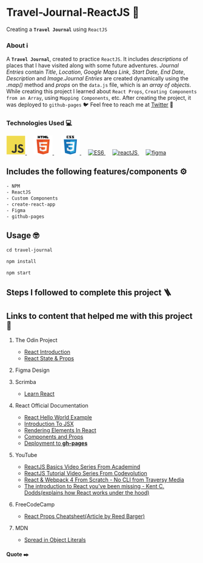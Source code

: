 # Travel-Journal-ReactJS 🗾
Creating a **`Travel Journal`** using `ReactJS`



<!-- ## [Live Preview](https://hmjatt.github.io/Travel-Journal-ReactJS/) -->

<!-- ![This is an image]()
![This is an image]() -->

### About ℹ️

A **`Travel Journal`**, created to practice `ReactJS`. It includes *descriptions* of places that I have visited along with some future adventures. *Journal Entries* contain *Title*, *Location*, *Google Maps Link*, *Start Date*, *End Date*, *Description* and *Image*.*Journal Entries* are created dynamically using the *.map()* method and *props* on the `data.js` file, which is an _array of objects_. While creating this project I learned about `React Props`, `Creating Components from an Array`, using `Mapping Components`, etc. After creating the project, it was deployed to `github-pages` :bird: Feel free to reach me at [Twitter](https://twitter.com/hmjatt/) :ocean:

### Technologies Used 💻

<a href="https://developer.mozilla.org/en-US/docs/Web/JavaScript" target="_blank" rel="noreferrer"> <img src="https://raw.githubusercontent.com/devicons/devicon/master/icons/javascript/javascript-original.svg" alt="javascript" width="50" height="50"/> </a> &emsp; <a href="https://www.w3.org/html/" target="_blank" rel="noreferrer"> <img src="https://raw.githubusercontent.com/devicons/devicon/master/icons/html5/html5-original-wordmark.svg" alt="html5" width="50" height="50"/> </a> &emsp; <a href="https://www.w3schools.com/css/" target="_blank" rel="noreferrer"> <img src="https://raw.githubusercontent.com/devicons/devicon/master/icons/css3/css3-original-wordmark.svg" alt="css3" width="50" height="50"/> </a> &emsp; <a href="https://www.w3schools.com/js/js_es6.asp" target="_blank" rel="noreferrer"> <img src="https://camo.githubusercontent.com/792f7fce1ff8bfac6d0524a21b69161cdc6080a3c4e39979f21d5f8489d6fdd3/68747470733a2f2f692e626c6f67732e65732f3534356366382f6573362d6c6f676f2f6f726967696e616c2e706e67" alt="ES6" width="50" height="50"/> </a> &emsp; <a href="https://reactjs.org/" target="_blank" rel="noreferrer"> <img src="https://upload.wikimedia.org/wikipedia/commons/a/a7/React-icon.svg" alt="reactJS" width="50" height="50"/> </a> &emsp; <a href="https://www.figma.com/" target="_blank" rel="noreferrer"> <img src="https://upload.wikimedia.org/wikipedia/commons/a/ad/Figma-1-logo.png" alt="figma" width="70" height="50"/> </a>

## Includes the following features/components ⚙️

    - NPM
    - ReactJS
    - Custom Components
    - create-react-app
    - Figma
    - github-pages

## Usage 🤓

```
cd travel-journal

```

```
npm install

```

```
npm start

```

## Steps I followed to complete this project 🪜
<!-- 
1. ### Initialize Project 🎍

    - [x] Initailize the project using `npx create-react-app digital-business-card` which will create a complete **React App** pre-configured and pre-installed with all the dependencies.
    - [x] Import **`Poppins`** font from google fonts.

2. ### Organize components 🗄️

    - [x] Create a `components` folder inside `src` directory.
    - [x] Create **custom components** inside `components` folder.
    - [x] Create an `images` folder inside `src` directory and move images/logos inside it.

3. ### Clean directory🧹

    - [x] Delete **unnecessary** files from directory and format code with `Prettier`.

4. ### Navbar Component 🧩

    - [x] Create **`Navbar`** component and basic JSX elements for it.
    - [x] Add appropriate `className`s to elements in `Navbar` component.
    - [x] Add `airbnb.svg` image to `Navbar` component.
    - [x] Import **Navbar** component inside `App` component.
    - [x] Style `Navbar` component.

6. ### Card Component 🧩

    - [x] Create **`Card`** component and basic JSX elements for it.
    - [x] Add appropriate `className`s to elements in `Card` component.
    - [x] Add `photo-grid.png` image to `Card` component.
    - [x] Import **`Card`** component inside `App` component.
    - [x] Add basic style to `Card` component.

7. ### Footer Component 🧩

    - [x] Create **`Footer`** component and basic JSX elements for it.
    - [x] Import **Footer** component inside `App` component.
    - [x] Style `Card` component.

8. ### Pass Props To Card Component🎴

    - [x] Hardcode the _props_ for **`Card`** component and pass _props_ to **`Card`**.

9. ### Map Experiences Data Into Components 🗺️

    - [x] Create a file called `data.js`, which contains an _array of objects_. It reperesents the data that will be used inside **`Card`** component.
    - [x] Import _images_ for **`Card`** component.
    - [x] Use _.map_ to iterate over _array of objects_ inside `data.js` to create **`Card`** components.
    - [x] When we _.map_ over _array of objects_ in **`App`** component, Add _key prop 🗝️ (`key={item.id}`)_ when passing _props_ to **`Card`** components. This will get rid of this warning :

    ```
    ⚠️ react_devtools_backend.js:4026 Warning: Each child in a list should have a unique "key" prop.
    Check the render method of `App`. See https://reactjs.org/link/warning-keys for more information.
    at Card (http://localhost:3000/main.5c1f9e47e1f13a06e783.hot-update.js:27:18)
    at App

    ```

10. ### Make App Responsive 🎨

    - [x] Add _flexbox_ style to `Card` component.
    - [x] App is responsive upto this point. :smiley:

11. ### Sold Out/Location Badge 〰️

    - [x] Add a `Sold Out` badge element for **`Card`** component and style it.
    - [x] Use _condititonal rendering_ in **`Card`** component to render `SOLD OUT` badge only if `openSpots: 0` and if `location: "Online"` render `ONLINE` instead. Comapare against _keys_ inside _array of objects_ in `data.js`.

12. ### Pass object as props(Option #1) 📟

    - [x] Pass entire object when we _.map_ over _array of objects_ in **`App`** component using _item_ as _key_ and _array of objects_ as its _value_.
    - [x] Access the object that is passed as prop in **`Card`** component, where _item_ is _key_ and _array of objects_ are its _values_.

13. ### Spread object as props(Option #2) 📼

    - [x] We can make use of `{...item}` [Spread in Object Literals](https://developer.mozilla.org/en-US/docs/Web/JavaScript/Reference/Operators/Spread_syntax#spread_in_object_literals), which takes properties of our _object_ and create a separate prop for each _key_ in _object_. _Value_ of _props_ can be accessed using `props.key` syntax, where _key_ is an actual _key_ in `data.js`. This is an alternate to instead of creating our own _prop_ called _item_ to which we pass our entire _object_, **`Pass object as props(Option #1)`** is used in this project.

14. ### Prepare for Deployment 🪢

    - [x] Add More than 3 items inside **`Card`** component by updating `data.js`.
    - [x] Delete **unnecessary** files from directory and format code with `Prettier`.
    - [x] Test for _Responsiveness_ and make changes if need be.
    - [x] Add links to `Live Preview` and _screenshots_.

15. ### Deploy 📤

    - [x] Use Official Documentation([link](https://create-react-app.dev/docs/deployment/#github-pages)) to push project to **GitHub Pages** 🎆🎆🎆 -->

## Links to content that helped me with this project 🔗

1. The Odin Project

    - [React Introduction](https://www.theodinproject.com/lessons/node-path-javascript-react-introduction)
    - [React State & Props](https://www.theodinproject.com/lessons/node-path-javascript-state-and-props)

2. Figma Design

    <!-- - [Digital Business Card](https://www.figma.com/file/QG4cOExkdbIbhSfWJhs2gs/Travel-Journal?node-id=0%3A1) -->

3. Scrimba

    - [Learn React](https://scrimba.com/learn/learnreact)

4. React Official Documentation

    - [React Hello World Example](https://reactjs.org/docs/hello-world.html)
    - [Introduction To JSX](https://reactjs.org/docs/introducing-jsx.html)
    - [Rendering Elements In React](https://reactjs.org/docs/rendering-elements.html)
    - [Components and Props](https://reactjs.org/docs/components-and-props.html)
    - [Deployment to **gh-pages**](https://create-react-app.dev/docs/deployment/#github-pages)

5. YouTube

    - [ReactJS Basics Video Series From Academind](https://www.youtube.com/watch?v=JPT3bFIwJYA&list=PL55RiY5tL51oyA8euSROLjMFZbXaV7skS)
    - [ReactJS Tutorial Video Series From Codevolution](https://www.youtube.com/watch?v=QFaFIcGhPoM&list=PLC3y8-rFHvwgg3vaYJgHGnModB54rxOk3&index=2)
    - [React & Webpack 4 From Scratch - No CLI from Traversy Media](https://www.youtube.com/watch?v=deyxI-6C2u4)
    - [The introduction to React you've been missing - Kent C. Dodds(explains how React works under the hood)](https://www.youtube.com/watch?v=SAIdyBFHfVU)

6. FreeCodeCamp

    - [React Props Cheatsheet(Article by Reed Barger)](https://www.freecodecamp.org/news/react-props-cheatsheet/)

7. MDN
    - [Spread in Object Literals](https://developer.mozilla.org/en-US/docs/Web/JavaScript/Reference/Operators/Spread_syntax#spread_in_object_literals)

#### Quote ✒️
<!-- 
    “A ship in port is safe, but that’s not what ships are built for.”
    — Grace Hopper

> :anchor: :desktop_computer: :motorway: -->